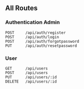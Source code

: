 ## All Routes

### Authentication Admin

```
POST     /api/auth/register
POST     /api/auth/login
POST     /api/auth/forgotpassword
PUT      /api/auth/resetpassword
```

### User

```
GET      /api/users
POST     /api/users
PUT      /api/users/:id
DELETE   /api/users/:id
